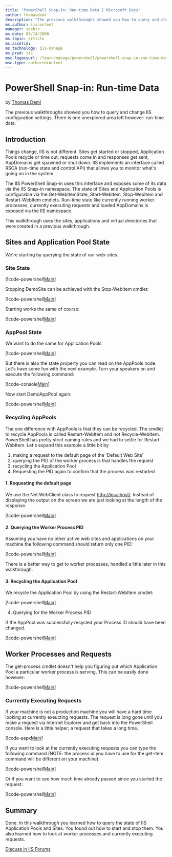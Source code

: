 ```yaml
---
title: "PowerShell Snap-in: Run-time Data | Microsoft Docs"
author: thomasdeml
description: "The previous walkthroughs showed you how to query and change IIS configuration settings. There is one unexplored area left however: run-time data. Introducti..."
ms.author: iiscontent
manager: soshir
ms.date: 04/14/2008
ms.topic: article
ms.assetid: 
ms.technology: iis-manage
ms.prod: iis
msc.legacyurl: /learn/manage/powershell/powershell-snap-in-run-time-data
msc.type: authoredcontent
---
```

PowerShell Snap-in: Run-time Data
====================
by [Thomas Deml](https://github.com/thomasdeml)

The previous walkthroughs showed you how to query and change IIS configuration settings. There is one unexplored area left however: run-time data.

## Introduction

Things change, IIS is not different. Sites get started or stopped, Application Pools recycle or time out, requests come in and responses get sent, AppDomains get spawned or shut down. IIS implements an interface called RSCA (run-time state and control API) that allows you to monitor what's going on in the system.

The IIS PowerShell Snap-in uses this interface and exposes some of its data via the IIS Snap-in namespace. The state of Sites and Application Pools is configurable via the Get-WebItemState, Start-WebItem, Stop-WebItem and Restart-WebItem cmdlets. Run-time state like currently running worker processes, currently executing requests and loaded AppDomains is exposed via the IIS namespace.

This walkthrough uses the sites, applications and virtual directories that were created in a previous walkthrough.

## Sites and Application Pool State

We're starting by querying the state of our web-sites.

### Site State


[!code-powershell[Main](powershell-snap-in-run-time-data/samples/sample1.ps1)]


Stopping DemoSite can be achieved with the Stop-WebItem cmdlet:


[!code-powershell[Main](powershell-snap-in-run-time-data/samples/sample2.ps1)]


Starting works the same of course:


[!code-powershell[Main](powershell-snap-in-run-time-data/samples/sample3.ps1)]


### AppPool State

We want to do the same for Application Pools


[!code-powershell[Main](powershell-snap-in-run-time-data/samples/sample4.ps1)]


But there is also the state property you can read on the AppPools node. Let's have some fun with the next example. Turn your speakers on and execute the following command:


[!code-console[Main](powershell-snap-in-run-time-data/samples/sample5.cmd)]


Now start DemoAppPool again:


[!code-powershell[Main](powershell-snap-in-run-time-data/samples/sample6.ps1)]


### Recycling AppPools

The one difference with AppPools is that they can be recycled. The cmdlet to recycle AppPools is called Restart-WebItem and not Recycle-WebItem. PowerShell has pretty strict naming rules and we had to settle for Restart-WebItem. Let's expand this example a little bit by

1. making a request to the default page of the 'Default Web Site'
2. querying the PID of the worker process is that handles the request
3. recycling the Application Pool
4. Requesting the PID again to confirm that the process was restarted

#### 1. Requesting the default page

We use the Net.WebClient class to request [http://localhost/](http://localhost/). Instead of displaying the output on the screen we are just looking at the length of the response.


[!code-powershell[Main](powershell-snap-in-run-time-data/samples/sample7.ps1)]


#### 2. Querying the Worker Process PID

Assuming you have no other active web sites and applications on your machine the following command should return only one PID:


[!code-powershell[Main](powershell-snap-in-run-time-data/samples/sample8.ps1)]


There is a better way to get to worker processes, handled a little later in this walkthrough.

#### 3. Recycling the Application Pool

We recycle the Application Pool by using the Restart-WebItem cmdlet:


[!code-powershell[Main](powershell-snap-in-run-time-data/samples/sample9.ps1)]


4. Querying for the Worker Process PID

If the AppPool was successfully recycled your Process ID should have been changed.


[!code-powershell[Main](powershell-snap-in-run-time-data/samples/sample10.ps1)]


## Worker Processes and Requests

The get-process cmdlet doesn't help you figuring out which Application Pool a particular worker process is serving. This can be easily done however:


[!code-powershell[Main](powershell-snap-in-run-time-data/samples/sample11.ps1)]


### Currently Executing Requests

If your machine is not a production machine you will have a hard time looking at currently exeucting requests. The request is long gone until you make a request via Internet Explorer and get back into the PowerShell console. Here is a little helper; a request that takes a long time.


[!code-aspx[Main](powershell-snap-in-run-time-data/samples/sample12.aspx)]


If you want to look at the currently executing requests you can type the following command (NOTE: the process id you have to use for the get-item command will be different on your machine):


[!code-powershell[Main](powershell-snap-in-run-time-data/samples/sample13.ps1)]


Or if you want to see how much time already passed since you started the request:


[!code-powershell[Main](powershell-snap-in-run-time-data/samples/sample14.ps1)]


## Summary

Done. In this walkthrough you learned how to query the state of IIS Application Pools and Sites. You found out how to start and stop them. You also learned how to look at worker processes and currently executing requests.
  
  
[Discuss in IIS Forums](https://forums.iis.net/1151.aspx)